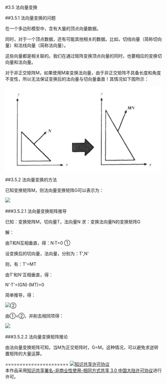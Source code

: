 #3.5 法向量变换

##3.5.1 法向量变换的问题

在一个多边形模型中，含有大量的顶点向量数据。

同时，对于一个顶点数据，还有可能其他相关的数据。比如，切线向量（简称切向量）和法线向量（简称法向量）。

这些向量都是相关联的。我们在通过矩阵变换顶点向量的同时，也要相应的变换切向量和法向量。

对于非正交矩阵M，如果使用M来变换法向量，由于非正交矩阵不具备长度和角度不变性，所以无法保证变换后的法向量与切向量垂直！其情况如下图所示：

![替代文本](pic/3-5-1.png "3-5-1.png")

##3.5.2 法向量变换的方法

已知变换矩阵M，则法向量变换矩阵G可以表示为：

<img src="http://www.forkosh.com/mathtex.cgi?\[G = {\left( {{M^{ - 1}}} \right)^T}\]">

###3.5.2.1 法向量变换矩阵推导

已知：变换矩阵M，切向量T，法向量N
求：变换法向量N的变换矩阵G

解：

由T和N互相垂直，得：N·T=0 ①

设变换后的切向量，法向量，分别为：T',N'

则，有：T'=MT 

由T'和N'互相垂直，得：

N'·T'=(GN)·(MT)=0 

简单推导，得：

<img src="http://www.forkosh.com/mathtex.cgi?\[\left( {GN} \right) \cdot \left( {MT} \right) = {\left( {GN} \right)^T}\left( {MT} \right) = {N^T}{G^T}MT=0\]">②

由①=②，并削去相同项得：

<img src="http://www.forkosh.com/mathtex.cgi?\[\begin{gathered}
  {N^T}{G^T}MT = {N^T}T \hfill \\
  {G^T}M = I \hfill \\
  G = {\left( {{M^{ - 1}}} \right)^T} \hfill \\ 
\end{gathered} \]">

###3.5.2.2 法向量变换矩阵推论

由法向量变换矩阵可知，当M为正交矩阵时，G=M。这种情况，可以避免求逆转置矩阵的大量运算。

======================
<a rel="license" href="http://creativecommons.org/licenses/by-nc-sa/3.0/cn/"><img alt="知识共享许可协议" style="border-width:0" src="https://i.creativecommons.org/l/by-nc-sa/3.0/cn/88x31.png" /></a><br />本作品采用<a rel="license" href="http://creativecommons.org/licenses/by-nc-sa/3.0/cn/">知识共享署名-非商业性使用-相同方式共享 3.0 中国大陆许可协议</a>进行许可。
